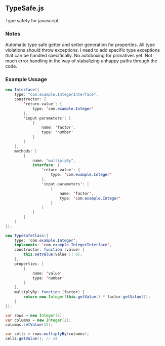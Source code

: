 ## TypeSafe.js

Type safety for javascript.

### Notes ###
Automatic type safe getter and setter generation for properties.
All type violations should throw exceptions. I need to add specific type exceptions that can be handled specifically.
No autoboxing for primatives yet.
Not much error handling in the way of stabalizing unhappy paths through the code.

### Example Ussage
```java
new Interface({
	type: "com.example.IntegerInterface",
	constructor: {
		'return-value': {
			type: 'com.example.Integer'
		},
		'input-parameters': [
			{
				name: 'factor',
				type: 'number'
			}
		]
	},
	methods: [
		{
			name: "multiplyBy",
			interface: {
				'return-value': {
					type: 'com.example.Integer'
				},
				'input-parameters': [
					{
						name: 'factor',
						type: 'com.example.Integer'
					}
				]
			}
		}
	]
});

new TypeSafeClass({
	type: 'com.example.Integer',
	implements: 'com.example.IntegerInterface',
	constructor: function (value) {
		this.setValue(value || 0);
	},
	properties: [
		{
			name: 'value',
			type: 'number'
		}
	],
	multiplyBy: function (factor) {
		return new Integer(this.getValue() * factor.getValue());
	}
});

var rows = new Integer(2);
var columns = new Integer(2);
columns.setValue(12);

var cells = rows.multiplyBy(columns);
cells.getValue(); // 24

```

